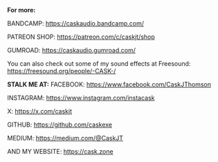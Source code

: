 **For more:**

BANDCAMP: https://caskaudio.bandcamp.com/

PATREON SHOP: https://patreon.com/c/caskjt/shop

GUMROAD: https://caskaudio.gumroad.com/

You can also check out some of my sound effects at Freesound: https://freesound.org/people/-CASK-/


**STALK ME AT:**
FACEBOOK: https://www.facebook.com/CaskJThomson

INSTAGRAM: https://www.instagram.com/instacask

X: https://x.com/caskjt

GITHUB: https://github.com/caskexe

MEDIUM: https://medium.com/@CaskJT

AND MY WEBSITE: https://cask.zone
